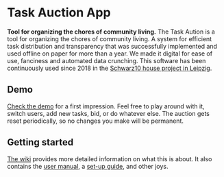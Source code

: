 # Task Auction App

**Tool for organizing the chores of community living.**
The Task Aution is a tool for organizing the chores of community living. A system for efficient task distribution and transparency that was successfully implemented and used offline on paper for more than a year. We made it digital for ease of use, fanciness and automated data crunching. This software has been continuously used since 2018 in the [Schwarz10 house project in Leipzig](http://schwarz10.de/taskauction/index.html).

## Demo
[Check the demo](https://taskauction.party) for a first impression. Feel free to play around with it, switch users, add new tasks, bid, or do whatever else. The auction gets reset periodically, so no changes you make will be permanent.

## Getting started
[The wiki](https://github.com/arsylum/TaskAuctionApp/wiki/Home/) provides more detailed information on what this is about. It also contains the [user manual](https://github.com/arsylum/TaskAuctionApp/wiki/User-Manual), a [set-up guide](https://github.com/arsylum/TaskAuctionApp/wiki/Technical-Setup), and other joys.
